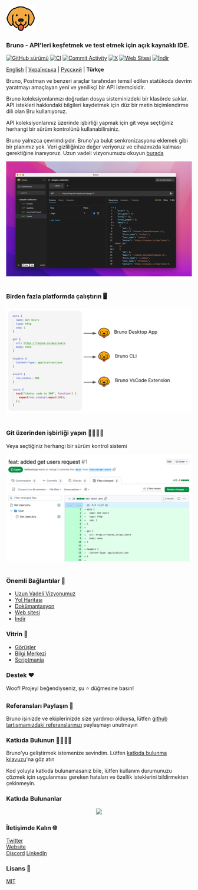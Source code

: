 <br />
<img src="assets/images/logo-transparent.png" width="80"/>

### Bruno - API'leri keşfetmek ve test etmek için açık kaynaklı IDE.

[![GitHub sürümü](https://badge.fury.io/gh/usebruno%2Fbruno.svg)](https://badge.fury.io/gh/usebruno%bruno)
[![CI](https://github.com/usebruno/bruno/actions/workflows/unit-tests.yml/badge.svg?branch=main)](https://github.com/usebruno/bruno/workflows/unit-tests.yml)
[![Commit Activity](https://img.shields.io/github/commit-activity/m/usebruno/bruno)](https://github.com/usebruno/bruno/pulse)
[![X](https://img.shields.io/twitter/follow/use_bruno?style=social&logo=x)](https://twitter.com/use_bruno)
[![Web Sitesi](https://img.shields.io/badge/Website-Visit-blue)](https://www.usebruno.com)
[![İndir](https://img.shields.io/badge/Download-Latest-brightgreen)](https://www.usebruno.com/downloads)

[English](/readme.md) | [Українська](/readme_ua.md) | [Русский](/readme_ru.md) | **Türkçe**

Bruno, Postman ve benzeri araçlar tarafından temsil edilen statükoda devrim yaratmayı amaçlayan yeni ve yenilikçi bir API istemcisidir.

Bruno koleksiyonlarınızı doğrudan dosya sisteminizdeki bir klasörde saklar. API istekleri hakkındaki bilgileri kaydetmek için düz bir metin biçimlendirme dili olan Bru kullanıyoruz.

API koleksiyonlarınız üzerinde işbirliği yapmak için git veya seçtiğiniz herhangi bir sürüm kontrolünü kullanabilirsiniz.

Bruno yalnızca çevrimdışıdır. Bruno'ya bulut senkronizasyonu eklemek gibi bir planımız yok. Veri gizliliğinize değer veriyoruz ve cihazınızda kalması gerektiğine inanıyoruz. Uzun vadeli vizyonumuzu okuyun [burada](https://github.com/usebruno/bruno/discussions/269)

![bruno](assets/images/landing-2.png) <br /><br />

### Birden fazla platformda çalıştırın 🖥️

![bruno](assets/images/run-anywhere.png) <br /><br />

### Git üzerinden işbirliği yapın 👩‍💻🧑‍💻

Veya seçtiğiniz herhangi bir sürüm kontrol sistemi

![bruno](assets/images/version-control.png) <br /><br />

### Önemli Bağlantılar 📌

- [Uzun Vadeli Vizyonumuz](https://github.com/usebruno/bruno/discussions/269)
- [Yol Haritası](https://github.com/usebruno/bruno/discussions/384)
- [Dokümantasyon](https://docs.usebruno.com)
- [Web sitesi](https://www.usebruno.com)
- [İndir](https://www.usebruno.com/downloads)

### Vitrin 🎥

- [Görüşler](https://github.com/usebruno/bruno/discussions/343)
- [Bilgi Merkezi](https://github.com/usebruno/bruno/discussions/386)
- [Scriptmania](https://github.com/usebruno/bruno/discussions/385)

### Destek ❤️

Woof! Projeyi beğendiyseniz, şu ⭐ düğmesine basın!

### Referansları Paylaşın 📣

Bruno işinizde ve ekiplerinizde size yardımcı olduysa, lütfen [github tartışmamızdaki referanslarınızı](https://github.com/usebruno/bruno/discussions/343) paylaşmayı unutmayın

### Katkıda Bulunun  👩‍💻🧑‍💻

Bruno'yu geliştirmek istemenize sevindim. Lütfen [katkıda bulunma kılavuzu](contributing.md)'na göz atın

Kod yoluyla katkıda bulunamasanız bile, lütfen kullanım durumunuzu çözmek için uygulanması gereken hataları ve özellik isteklerini bildirmekten çekinmeyin.

### Katkıda Bulunanlar

<div align="center">
    <a href="https://github.com/usebruno/bruno/graphs/contributors">
        <img src="https://contrib.rocks/image?repo=usebruno/bruno" />
    </a>
</div>

### İletişimde Kalın 🌐

[Twitter](https://twitter.com/use_bruno) <br />
[Website](https://www.usebruno.com) <br />
[Discord](https://discord.com/invite/KgcZUncpjq)
[LinkedIn](https://www.linkedin.com/company/usebruno)

### Lisans 📄

[MIT](license.md)
